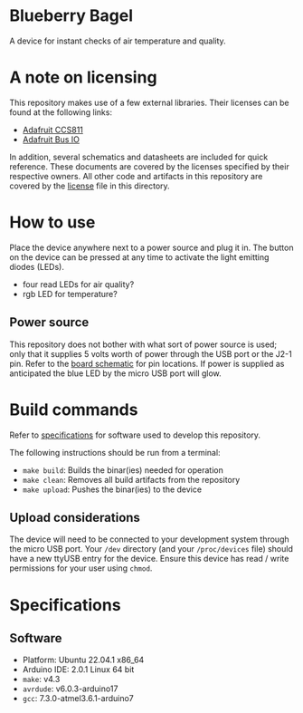 # Blueberry Bagel

A device for instant checks of air temperature and quality.

# A note on licensing

This repository makes use of a few external libraries. Their licenses can be
found at the following links:

- [Adafruit CCS811](https://github.com/adafruit/Adafruit_CCS811)
- [Adafruit Bus IO](https://github.com/adafruit/Adafruit_BusIO)

In addition, several schematics and datasheets are included for quick reference.
These documents are covered by the licenses specified by their respective
owners. All other code and artifacts in this repository are covered by the
[license](license.txt) file in this directory.

# How to use

Place the device anywhere next to a power source and plug it in. The button on
the device can be pressed at any time to activate the light emitting diodes
(LEDs).

- four read LEDs for air quality?
- rgb LED for temperature?

## Power source

This repository does not bother with what sort of power source is used; only
that it supplies 5 volts worth of power through the USB port or the J2-1 pin.
Refer to the [board schematic](doc/arduino-nano-schematic.pdf) for pin
locations. If power is supplied as anticipated the blue LED by the micro USB
port will glow.

# Build commands

Refer to [specifications](#Specifications) for software used to develop this
repository.

The following instructions should be run from a terminal:

- `make build`: Builds the binar(ies) needed for operation
- `make clean`: Removes all build artifacts from the repository
- `make upload`: Pushes the binar(ies) to the device

## Upload considerations

The device will need to be connected to your development system through the
micro USB port. Your `/dev` directory (and your `/proc/devices` file) should
have a new ttyUSB entry for the device. Ensure this device has read / write
permissions for your user using `chmod`.

# Specifications

## Software

- Platform: Ubuntu 22.04.1 x86_64
- Arduino IDE: 2.0.1 Linux 64 bit
- `make`: v4.3
- `avrdude`: v6.0.3-arduino17
- `gcc`: 7.3.0-atmel3.6.1-arduino7

